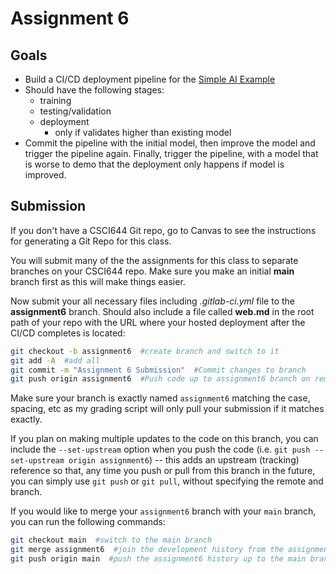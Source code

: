 # Assignment 6

## Goals

* Build a CI/CD deployment pipeline for the [Simple AI Example](https://github.com/CSUChico-CSCI644/Simple-AI-Example)
* Should have the following stages:
    * training
    * testing/validation
    * deployment
        * only if validates higher than existing model
* Commit the pipeline with the initial model, then improve the model and trigger the pipeline again. Finally, trigger the pipeline, with a model that is worse to demo that the deployment only happens if model is improved.


## Submission

If you don't have a CSCI644 Git repo, go to Canvas to see the instructions for generating a Git Repo for this class.

You will submit many of the the assignments for this class to separate branches on your CSCI644 repo. Make sure you make an initial **main** branch first as this will make things easier.

Now submit your all necessary files including *.gitlab-ci.yml* file to the **assignment6** branch. Should also include a file called **web.md** in the root path of your repo with the URL where your hosted deployment after the CI/CD completes is located:

```bash
git checkout -b assignment6  #create branch and switch to it
git add -A  #add all
git commit -m "Assignment 6 Submission"  #Commit changes to branch
git push origin assignment6  #Push code up to assignment6 branch on remote
```

Make sure your branch is exactly named `assignment6` matching the case, spacing, etc as my grading script will only pull your submission if it matches exactly.

If you plan on making multiple updates to the code on this branch, you can include the `--set-upstream` option when you push the code (i.e. `git push --set-upstream origin assignment6`) -- this adds an upstream (tracking) reference so that, any time you push or pull from this branch in the future, you can simply use `git push` or `git pull`, without specifying the remote and branch.

If you would like to merge your `assignment6` branch with your `main` branch, you can run the following commands:
```bash
git checkout main  #switch to the main branch
git merge assignment6  #join the development history from the assignment1 branch with the current (main) branch
git push origin main  #push the assignment6 history up to the main branch on the remote
```
